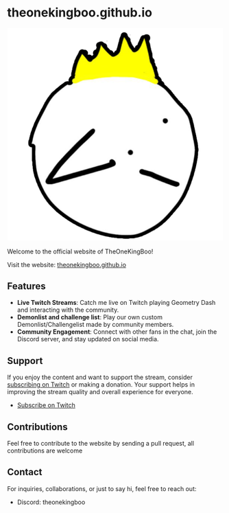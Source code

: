 # theonekingboo.github.io

![TheOneKingBoo Logo](/BigNormalKingboo.png)

Welcome to the official website of TheOneKingBoo!

Visit the website: [theonekingboo.github.io](https://theonekingboo.github.io)

## Features

- **Live Twitch Streams**: Catch me live on Twitch playing Geometry Dash and interacting with the community.
- **Demonlist and challenge list**: Play our own custom Demonlist/Challengelist made by community members.
- **Community Engagement**: Connect with other fans in the chat, join the Discord server, and stay updated on social media.

## Support

If you enjoy the content and want to support the stream, consider [subscribing on Twitch](https://www.twitch.tv/theonekingboo) or making a donation. Your support helps in improving the stream quality and overall experience for everyone.

- [Subscribe on Twitch](https://www.twitch.tv/theonekingboo)

## Contributions
Feel free to contribute to the website by sending a pull request, all contributions are welcome

## Contact

For inquiries, collaborations, or just to say hi, feel free to reach out:

- Discord: theonekingboo
